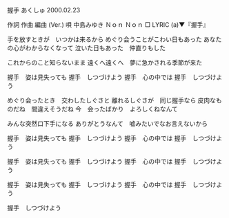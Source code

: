 握手
あくしゅ
2000.02.23


作詞  作曲  編曲 (Ver.)   唄
中島みゆき   Ｎｏｎ     Ｎｏｎ
□ LYRIC (a)▼『握手』

手を放すときが　いつかは来るから
めぐり会うことがこわい日もあった
あなたの心がわからなくなって
泣いた日もあった　仲直りもした

これからのこと知らないまま
遠くへ遠くへ　夢に急かされる季節が来た

握手　姿は見失っても
握手　しつづけよう
握手　心の中では
握手　しつづけよう

めぐり会ったとき　交わしたしぐさと
離れるしぐさが　同じ握手なら
皮肉なものだね　間違えそうだね
今　会ったばかり　よろしくねなんて

みんな突然口下手になる
ありがとうなんて　嘘みたいでなお言えないから

握手　姿は見失っても
握手　しつづけよう
握手　心の中では
握手　しつづけよう

握手　姿は見失っても
握手　しつづけよう
握手　心の中では
握手　しつづけよう

握手　姿は見失っても
握手　しつづけよう
握手　心の中では
握手　しつづけよう

握手　しつづけよう
